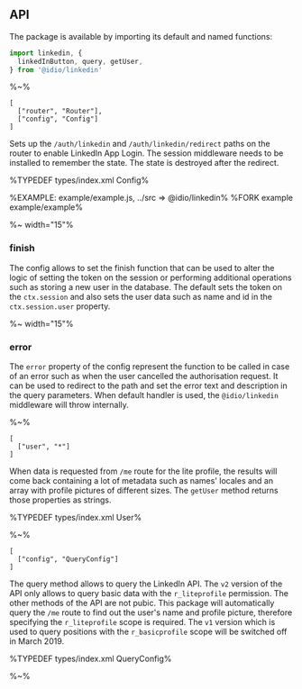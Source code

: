 ## API

The package is available by importing its default and named functions:

```js
import linkedin, {
  linkedInButton, query, getUser,
} from '@idio/linkedin'
```

%~%

```## linkedin
[
  ["router", "Router"],
  ["config", "Config"]
]
```

Sets up the `/auth/linkedin` and `/auth/linkedin/redirect` paths on the router to enable LinkedIn App Login. The session middleware needs to be installed to remember the state. The state is destroyed after the redirect.

%TYPEDEF types/index.xml Config%

%EXAMPLE: example/example.js, ../src => @idio/linkedin%
%FORK example example/example%

%~ width="15"%

### finish

The config allows to set the finish function that can be used to alter the logic of setting the token on the session or performing additional operations such as storing a new user in the database. The default sets the token on the `ctx.session` and also sets the user data such as name and id in the `ctx.session.user` property.

%~ width="15"%

### error

The `error` property of the config represent the function to be called in case of an error such as when the user cancelled the authorisation request. It can be used to redirect to the path and set the error text and description in the query parameters. When default handler is used, the `@idio/linkedin` middleware will throw internally.

%~%

```## getUser => User
[
  ["user", "*"]
]
```

When data is requested from `/me` route for the lite profile, the results will come back containing a lot of metadata such as names' locales and an array with profile pictures of different sizes. The `getUser` method returns those properties as strings.

%TYPEDEF types/index.xml User%

%~%

```## async query => *
[
  ["config", "QueryConfig"]
]
```

The query method allows to query the LinkedIn API. The `v2` version of the API only allows to query basic data with the `r_liteprofile` permission. The other methods of the API are not pubic. This package will automatically query the `/me` route to find out the user's name and profile picture, therefore specifying the `r_liteprofile` scope is required. The `v1` version which is used to query positions with the `r_basicprofile` scope will be switched off in March 2019.

%TYPEDEF types/index.xml QueryConfig%

%~%